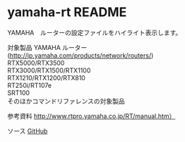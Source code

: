# yamaha-rt README

YAMAHA　ルーターの設定ファイルをハイライト表示します。


対象製品
            YAMAHA ルーター(http://jp.yamaha.com/products/network/routers/)  
            RTX5000/RTX3500  
            RTX3000/RTX1500/RTX1100  
            RTX1210/RTX1200/RTX810  
            RT250i/RT107e  
            SRT100  
            そのほかコマンドリファレンスの対象製品


参考資料    http://www.rtpro.yamaha.co.jp/RT/manual.htm）

ソース      [GitHub](https://github.com/hrst-jp/vscode.yamahart)
